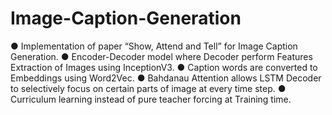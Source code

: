 # Image-Caption-Generation
●
Implementation of paper “Show, Attend and Tell” for Image
Caption Generation.
●
Encoder-Decoder model where Decoder perform Features
Extraction of Images using InceptionV3.
●
Caption words are converted to Embeddings using Word2Vec.
●
Bahdanau Attention allows LSTM Decoder to selectively focus on
certain parts of image at every time step.
●
Curriculum learning instead of pure teacher forcing at Training
time.

